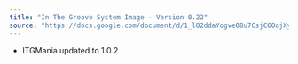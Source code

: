 ```yaml
---
title: "In The Groove System Image - Version 0.22"
source: "https://docs.google.com/document/d/1_lO2ddaYogve08u7CsjC6OojXy36ZfGgo7VCRVkLJhU"
---
```


- ITGMania updated to 1.0.2
